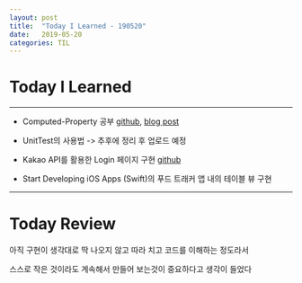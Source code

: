 ```yaml
---
layout: post
title:  "Today I Learned - 190520"
date:   2019-05-20
categories: TIL
---
```


# Today I Learned

---

- Computed-Property 공부 [github](https://github.com/VincentGeranium/VincentGeranium.github.io/blob/master/_posts/2019-05-20-Computed-Property.markdown), [blog post](https://vincentgeranium.github.io/ios,/swift/2019/05/20/Computed-Property.html)

- UnitTest의 사용법 -> 추후에 정리 후 업로드 예정

- Kakao API를 활용한 Login 페이지 구현 [github](https://github.com/VincentGeranium/Swift-Study/tree/master/2019-05-20-kakaoLogin-Study)

- Start Developing iOS Apps (Swift)의 푸드 트래커 앱 내의 테이블 뷰 구현

---

# Today Review

아직 구현이 생각대로 딱 나오지 않고 따라 치고 코드를 이해하는 정도라서

스스로 작은 것이라도 계속해서 만들어 보는것이 중요하다고 생각이 들었다
